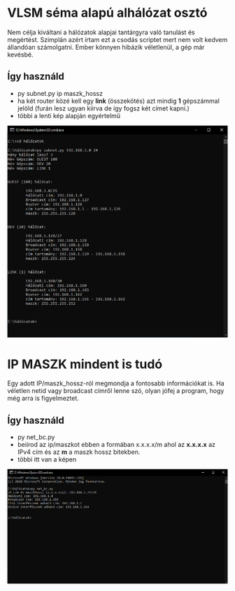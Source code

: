 # VLSM séma alapú alhálózat osztó

Nem célja kiváltani a hálózatok alapjai tantárgyra való tanulást és megértést. Szimplán azért írtam ezt a csodás scriptet mert nem volt kedvem állandóan számolgatni. Ember könnyen hibázik véletlenül, a gép már kevésbé.

## Így használd

- py subnet.py ip maszk_hossz
- ha két router közé kell egy **link** (összekötés) azt mindig **1** gépszámmal jelöld (furán lesz ugyan kiírva de így fogsz két címet kapni.)
- többi a lenti kép alapján egyértelmű

![preview](/assets/preview.png)

# IP MASZK mindent is tudó

Egy adott IP/maszk_hossz-ról megmondja a fontosabb információkat is.
Ha véletlen netid vagy broadcast címről lenne szó, olyan jófej a program, hogy még arra is figyelmeztet.

## Így használd

- py net_bc.py
- beiírod az ip/maszkot ebben a formában x.x.x.x/m ahol az **x.x.x.x** az IPv4 cím és az **m** a maszk hossz bitekben.
- többi itt van a képen

![preview](/assets/preview2.png)